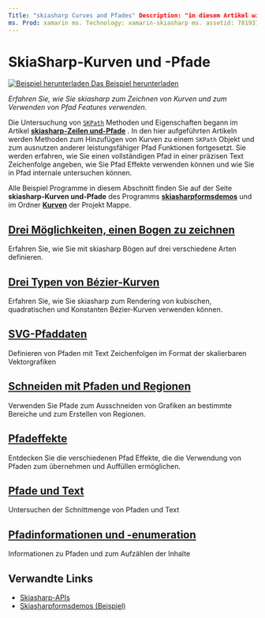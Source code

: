```yaml
---
Title: "skiasharp Curves and Pfades" Description: "in diesem Artikel wird erläutert, wie Sie skiasharp zum Zeichnen von Kurven und zum Verwenden von Pfad Features in Xamarin.Forms Anwendungen verwenden. Dies wird mit Beispielcode veranschaulicht."
ms. Prod: xamarin ms. Technology: xamarin-skiasharp ms. assetid: 781937aa-aa1c-469c-aa92-d42d08b58635 Author: davidbritch ms. Author: dabritch ms. Date: 05/24/2017 NO-LOC: [ Xamarin.Forms , Xamarin.Essentials ]
---
```


# <a name="skiasharp-curves-and-paths"></a>SkiaSharp-Kurven und -Pfade

[![Beispiel herunterladen](~/media/shared/download.png) Das Beispiel herunterladen](https://docs.microsoft.com/samples/xamarin/xamarin-forms-samples/skiasharpforms-demos)

_Erfahren Sie, wie Sie skiasharp zum Zeichnen von Kurven und zum Verwenden von Pfad Features verwenden._

Die Untersuchung von [`SKPath`](xref:SkiaSharp.SKPath) Methoden und Eigenschaften begann im Artikel [**skiasharp-Zeilen und-Pfade**](../paths/index.md) . In den hier aufgeführten Artikeln werden Methoden zum Hinzufügen von Kurven zu einem `SKPath` Objekt und zum ausnutzen anderer leistungsfähiger Pfad Funktionen fortgesetzt. Sie werden erfahren, wie Sie einen vollständigen Pfad in einer präzisen Text Zeichenfolge angeben, wie Sie Pfad Effekte verwenden können und wie Sie in Pfad internale untersuchen können.

Alle Beispiel Programme in diesem Abschnitt finden Sie auf der Seite **skiasharp-Kurven und-Pfade** des Programms [**skiasharpformsdemos**](https://docs.microsoft.com/samples/xamarin/xamarin-forms-samples/skiasharpforms-demos) und im Ordner [**Kurven**](https://github.com/xamarin/xamarin-forms-samples/tree/master/SkiaSharpForms/Demos/Demos/SkiaSharpFormsDemos/Curves) der Projekt Mappe.

## <a name="three-ways-to-draw-an-arc"></a>[Drei Möglichkeiten, einen Bogen zu zeichnen](arcs.md)

Erfahren Sie, wie Sie mit skiasharp Bögen auf drei verschiedene Arten definieren.

## <a name="three-types-of-bzier-curves"></a>[Drei Typen von Bézier-Kurven](beziers.md)

Erfahren Sie, wie Sie skiasharp zum Rendering von kubischen, quadratischen und Konstanten Bézier-Kurven verwenden können.

## <a name="svg-path-data"></a>[SVG-Pfaddaten](path-data.md)

Definieren von Pfaden mit Text Zeichenfolgen im Format der skalierbaren Vektorgrafiken

## <a name="clipping-with-paths-and-regions"></a>[Schneiden mit Pfaden und Regionen](clipping.md)

Verwenden Sie Pfade zum Ausschneiden von Grafiken an bestimmte Bereiche und zum Erstellen von Regionen.

## <a name="path-effects"></a>[Pfadeffekte](effects.md)

Entdecken Sie die verschiedenen Pfad Effekte, die die Verwendung von Pfaden zum übernehmen und Auffüllen ermöglichen.

## <a name="paths-and-text"></a>[Pfade und Text](text-paths.md)

Untersuchen der Schnittmenge von Pfaden und Text

## <a name="path-information-and-enumeration"></a>[Pfadinformationen und -enumeration](information.md)

Informationen zu Pfaden und zum Aufzählen der Inhalte

## <a name="related-links"></a>Verwandte Links

- [Skiasharp-APIs](https://docs.microsoft.com/dotnet/api/skiasharp)
- [Skiasharpformsdemos (Beispiel)](https://docs.microsoft.com/samples/xamarin/xamarin-forms-samples/skiasharpforms-demos)
